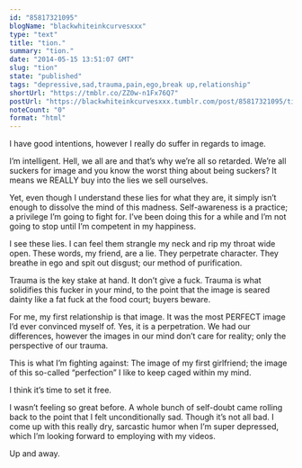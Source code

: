 ```yaml
---
id: "85817321095"
blogName: "blackwhiteinkcurvesxxx"
type: "text"
title: "tion."
summary: "tion."
date: "2014-05-15 13:51:07 GMT"
slug: "tion"
state: "published"
tags: "depressive,sad,trauma,pain,ego,break up,relationship"
shortUrl: "https://tmblr.co/ZZ0w-n1Fx76Q7"
postUrl: "https://blackwhiteinkcurvesxxx.tumblr.com/post/85817321095/tion"
noteCount: "0"
format: "html"
---
```


I have good intentions, however I really do suffer in regards to image.

I’m intelligent. Hell, we all are and that’s why we’re all so retarded. We’re all suckers for image and you know the worst thing about being suckers? It means we REALLY buy into the lies we sell ourselves.

Yet, even though I understand these lies for what they are, it simply isn’t enough to dissolve the mind of this madness. Self-awareness is a practice; a privilege I’m going to fight for. I’ve been doing this for a while and I’m not going to stop until I’m competent in my happiness.

I see these lies. I can feel them strangle my neck and rip my throat wide open. These words, my friend, are a lie. They perpetrate character. They breathe in ego and spit out disgust; our method of purification. 

Trauma is the key stake at hand. It don’t give a fuck. Trauma is what solidifies this fucker in your mind, to the point that the image is seared dainty like a fat fuck at the food court; buyers beware.

For me, my first relationship is that image. It was the most PERFECT image I’d ever convinced myself of. Yes, it is a perpetration. We had our differences, however the images in our mind don’t care for reality; only the perspective of our trauma.

This is what I’m fighting against: The image of my first girlfriend; the image of this so-called “perfection” I like to keep caged within my mind. 

I think it’s time to set it free.

I wasn’t feeling so great before. A whole bunch of self-doubt came rolling back to the point that I felt unconditionally sad. Though it’s not all bad. I come up with this really dry, sarcastic humor when I’m super depressed, which I’m looking forward to employing with my videos.

Up and away.